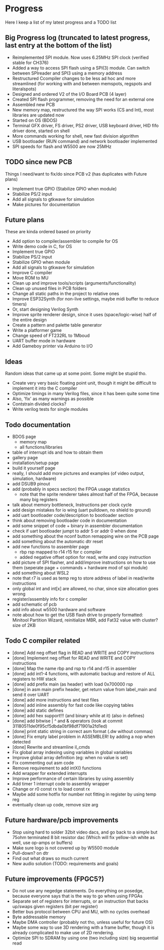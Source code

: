 # Progress
Here I keep a list of my latest progress and a TODO list

## Big Progress log (truncated to latest progress, last entry at the bottom of the list)
- Reimplemented SPI module. Now uses 6.25MHz SPI clock (verified stable for CH376)
- Added a way to access SPI flash using a SPI(3) module. Can switch between SPIreader and SPI3 using a memory address
- Restructured Ccompiler changes to be less ad hoc and more streamlined (for working with and between memspots, regspots and literalspots)
- Designed and ordered V2 of the I/O Board PCB (4 layer)
- Created SPI flash programmer, removing the need for an external one
- Assembled new PCB
- New memory map, restructured the way SPI works (CS and Int), most libraries are updated now
- Started on OS (BDOS)
- Terminal GFX driver, FS driver, PS2 driver, USB keyboard driver, HID fifo driver done, started on shell
- More commands working for shell, new fast division algorithm
- USB bootloader (RUN command) and network bootloader implemented
- SPI speeds for flash and W5500 are now 25MHz

## TODO since new PCB
Things I need/want to fix/do since PCB v2 (has duplicates with Future plans)

- Implement true GPIO (Stabilize GPIO when module)
- Stabilize PS/2 input
- Add all signals to gtkwave for simulation
- Make pictures for documentation

## Future plans
These are kinda ordered based on priority

- Add option to compiler/assembler to compile for OS
- Write demo code in C, for OS
- Implement true GPIO
- Stabilize PS/2 input
- Stabilize GPIO when module
- Add all signals to gtkwave for simulation
- Improve C compiler
- Move ROM to MU
- Clean up and improve tools/scripts (arguments/functionality)
- Clean up unused files in PCB folders
- Change all static paths in the project to relative ones
- Improve ESP32Synth (for non-live settings, maybe midi buffer to reduce timers)
- Or, start designing Verilog Synth
- Improve sprite renderer design, since it uses (space/logic-wise) half of the entire design
- Create a pattern and palette table generator
- Write a platformer game
- Change speed of FT232RL to 1Mboud
- UART buffer mode in hardware
- Add Gameboy printer via Arduino to I/O

## Ideas
Random ideas that came up at some point. Some might be stupid tho.

- Create very very basic floating point unit, though it might be difficult to implement it into the C compiler
- Optimize timings in many Verilog files, since it has been quite some time
- Also, 'fix' as many warnings as possible
- Contstrain divided clocks?
- Write verilog tests for single modules

## Todo documentation
- BDOS page
	- memory map
	- all functions/libraries
- table of interrupt ids and how to obtain them
- gallery page
- installation/setup page
- build it yourself page
- really, I should add more pictures and examples (of video output, simulation, hardware)
- add DSUB9 pinout
- add (probably in specs section) the FPGA usage statistics
	- note that the sprite renderer takes almost half of the FPGA, because many big registers
- talk about memory bottleneck, Instructions per clock cycle
- add design mistakes for io wing (uart pulldown, no shield to ground)
- add uart bootloader code/description to bootloader section
- think about removing bootloader code in documentation
- add some snippet of code + binary in assembler documentation
- check if uart bootloader jumpt to addr 5 or addr 0 when done
- add something about the nconf button remapping wire on the PCB page
- add something about the automatic dtr reset
- add new functions to assembler page
	- rbp rsp mapped to r14 r15 for c compiler
	- added negative offset option for read, write and copy instruction
- add picture of SPI flasher, and add/improve instructions on how to use them (seperate page + commands + hardware mod of spi module)
- add something about WSL2
- note that r7 is used as temp reg to store address of label in read/write instructions
- only global int and int[x] are allowed, no char, since size allocation goes wrong
- register/assembly info for c compiler
- add schematic of pcb
- add info about w5500 hardware and software
- note about how to get the USB flash drive to properly formatted: Minitool Partition Wizard, reinitialize MBR, add Fat32 value with cluster? size of 2KB


## Todo C compiler related
- [done] Add neg offset flag in READ and WRITE and COPY instructions
- [done] Implement neg offset for READ and WRITE and COPY instructions
- [done] Map the name rbp and rsp to r14 and r15 in assembler
- [done] add int1-4 functions, with automatic backup and restore of ALL registers to HW stack
- [done] add prefix main (as header) with load 0x700000 rsp
- [done] in asm main prefix header, get return value from label_main and send it over UART
- [done] add more instructions and test files
- [done] add inline assembly for fast code like copying tables
- [done] add static defines
- [done] add hex support!!! (and binary while at it) (also in defines)
- [done] add bitwise | ^ and & operators (look at commit 31180511de0f95cf5dbda0bf98df71901a2fd1ed)
- [done] print static string in correct asm format (.dw without commas)
- [done] Fix empty label problem in ASSEMBLER! by adding a nop when detected
- [done] Rewrite and streamline il_cmds
- Fix global array indexing using variables in global variables
- Improve global array definition (eg: when no value is set)
- Fix commenting out asm code
- Remove requirement to add intX() functions
- Add wrapper for extended interrupts
- Improve performance of certain libraries by using assembly
- Add timer 1 interrupt code to assembly wrapper
- Change or r0 const rx to load const rx
- Maybe add some hotfix for number not fitting in register by using temp reg
- eventually clean up code, remove size arg

## Future hardware/pcb improvements
- Stop using hard to solder 32bit video dacs, and go back to a simple but 75ohm terminated 8 bit resistor dac (Which will fix yellow-ish white as well, use op-amps or buffers)
- Make sure logo is not covered up by W5500 module
- Pull-down? on dtr
- Find out what draws so much current
- New audio solution (TODO: requirements and goals)

## Future improvements (FPGC5?)
- Do not use any negedge statements. Do everything on posedge, because everyone says that is the way to go when using FPGAs
- Separate set of registers for interrupts, or an instruction that backs up/swaps given registers (bit per register)
- Better bus protocol between CPU and MU, with no cycles overhead
- Byte addressable memory
- Maybe DMA controller (probably not tho, unless useful for future OS)
- Maybe some way to use 3D rendering with a frame buffer, though it is already complicated to make use of 2D rendering.
- Optimize SPI to SDRAM by using one (two including size) big sequential read

